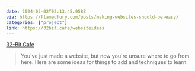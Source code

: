 ```yaml
---
date: 2024-03-02T02:13:45.958Z
via: https://flamedfury.com/posts/making-websites-should-be-easy/
categories: ["project"]
link: https://32bit.cafe/websiteideas
---
```

[32-Bit Cafe](https://32bit.cafe/websiteideas)

> You've just made a website, but now you're unsure where to go from here. Here are some ideas for things to add and techniques to learn.
